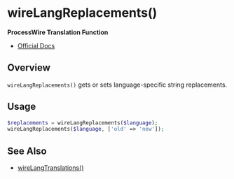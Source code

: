 # wireLangReplacements()

**ProcessWire Translation Function**

- [Official Docs](https://processwire.com/api/ref/wirelangreplacements/)

## Overview

`wireLangReplacements()` gets or sets language-specific string replacements.

## Usage

```php
$replacements = wireLangReplacements($language);
wireLangReplacements($language, ['old' => 'new']);
```

## See Also
- [wireLangTranslations()](./wirelangtranslations-function.md)
